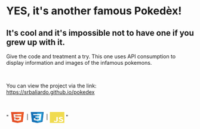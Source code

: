 # YES, it's another famous Pokedèx!
## It's cool and it's impossible not to have one if you grew up with it.

<p>Give the code and treatment a try.
This one uses API consumption to display information and images of the infamous pokemons.</p>

<br>

You can view the project via the link: <br>
https://srbaliardo.github.io/pokedex

<br>

" <img align="center" alt="HTML" height="30" width="40" src="https://raw.githubusercontent.com/devicons/devicon/master/icons/html5/html5-original.svg"> | 
  <img align="center" alt="CSS" height="30" width="40" src="https://raw.githubusercontent.com/devicons/devicon/master/icons/css3/css3-original.svg"> | 
  <img align="center" alt="Js" height="30" width="40" src="https://raw.githubusercontent.com/devicons/devicon/master/icons/javascript/javascript-plain.svg"> "
